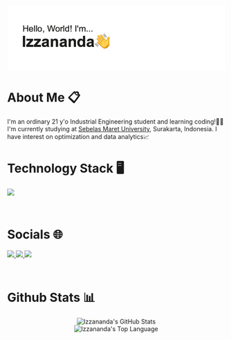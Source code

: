 <!-- banner -->
[![MasterHead](https://github.com/izzanadimas/izzanadimas/blob/main/BannerGithub.png)](https://github.com/izzanadimas)

<!-- about -->
<h1>About Me 📋</h1>
<p>I'm an ordinary 21 y'o Industrial Engineering student and learning coding!👨‍💻<br>I'm currently studying at <a href="https://uns.ac.id/id/">Sebelas Maret University</a>, Surakarta, Indonesia. I have interest on optimization and data analytics📈

<br>

<!-- tech -->
<h1>Technology Stack 🖥️</h1>
<p>
  <img src="https://skillicons.dev/icons?i=py,sklearn,tensorflow,mysql,git,figma" />
</p>

<br>

<!-- socials -->
<h1>Socials 🌐</h1>
<p>
  <a href="mailto:izzanadimasfaza15@gmail.com">
    <img src="https://skillicons.dev/icons?i=gmail"/>
  </a>
  
  <a href="https://www.linkedin.com/in/izzanadimas/">
    <img src="https://skillicons.dev/icons?i=linkedin"/>
  </a>
  
   <a href="https://www.instagram.com/izzanadimas/">
    <img src="https://skillicons.dev/icons?i=instagram"/>
  </a>
</p>

<br>

<!-- stats -->
<h1>Github Stats 📊</h1>
<div align="center">
<img src="https://github-readme-stats.vercel.app/api?username=izzanadimas&show_icons=true&theme=graywhite" alt="Izzananda's GitHub Stats" />
<br>
<img src="https://github-readme-stats.vercel.app/api/top-langs/?username=izzanadimas&layout=compact&theme=graywhite" alt="Izzananda's Top Language" />
</div>
